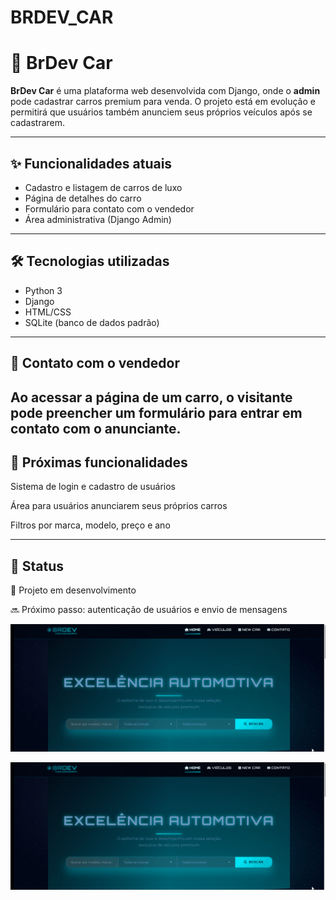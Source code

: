 # BRDEV_CAR


# 🚗 BrDev Car

**BrDev Car** é uma plataforma web desenvolvida com Django, onde o **admin** pode cadastrar carros premium para venda. O projeto está em evolução e permitirá que usuários também anunciem seus próprios veículos após se cadastrarem.

---

## ✨ Funcionalidades atuais

- Cadastro e listagem de carros de luxo
- Página de detalhes do carro
- Formulário para contato com o vendedor
- Área administrativa (Django Admin)

---

## 🛠 Tecnologias utilizadas

- Python 3
- Django
- HTML/CSS
- SQLite (banco de dados padrão)

---

## 📧 Contato com o vendedor

Ao acessar a página de um carro, o visitante pode preencher um formulário para entrar em contato com o anunciante.
---

## 🚧 Próximas funcionalidades
Sistema de login e cadastro de usuários

Área para usuários anunciarem seus próprios carros

Filtros por marca, modelo, preço e ano

---

## 📌 Status

🚧 Projeto em desenvolvimento

🔜 Próximo passo: autenticação de usuários e envio de mensagens


![Demonstração do Projeto](demo/demo.gif)


<p align="center">
  <img src="demo/demo.gif" alt="Demonstração do Projeto" />
</p>


